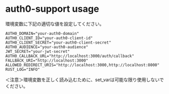 # auth0-support usage

環境変数に下記の適切な値を設定してください。
```
AUTH0_DOMAIN="your-auth0-domain"
AUTH0_CLIENT_ID="your-auth0-client-id"
AUTH0_CLIENT_SECRET="your-auth0-client-secret"
AUTH0_AUDIENCE="your-auth0-audience"
JWT_SECRET="your-jwt-secret"
AUTH0_CALLBACK_URL="http://localhost:3000/auth/callback"
FALLBACK_URI="http://localhost:3000"
ALLOWED_REDIRECT_URIS="http://localhost:3000,http://localhost:8000"
RUST_LOG="INFO"
```

＜注意＞環境変数を正しく読み込むために、set_varは可能な限り使用しないでください。
